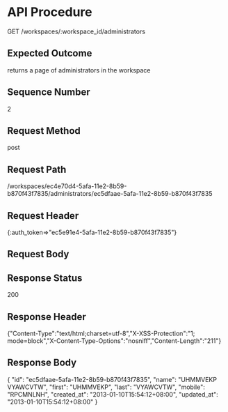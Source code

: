 # API Procedure
GET /workspaces/:workspace_id/administrators
## Expected Outcome
returns a page of administrators in the workspace
## Sequence Number
2
## Request Method
post
## Request Path
/workspaces/ec4e70d4-5afa-11e2-8b59-b870f43f7835/administrators/ec5dfaae-5afa-11e2-8b59-b870f43f7835
## Request Header
{:auth_token=>"ec5e91e4-5afa-11e2-8b59-b870f43f7835"}
## Request Body


## Response Status
200
## Response Header
{"Content-Type":"text/html;charset=utf-8","X-XSS-Protection":"1; mode=block","X-Content-Type-Options":"nosniff","Content-Length":"211"}

## Response Body
{
  "id": "ec5dfaae-5afa-11e2-8b59-b870f43f7835",
  "name": "UHMMVEKP VYAWCVTW",
  "first": "UHMMVEKP",
  "last": "VYAWCVTW",
  "mobile": "RPCMNLNH",
  "created_at": "2013-01-10T15:54:12+08:00",
  "updated_at": "2013-01-10T15:54:12+08:00"
}
